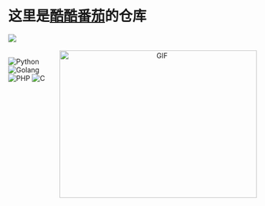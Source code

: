 <h1>这里是<a href="https://github.com/LeafBackAut" target="blank">酷酷番茄</a>的仓库</h1>
<img src="https://user-images.githubusercontent.com/73097560/115834477-dbab4500-a447-11eb-908a-139a6edaec5c.gif"><br><br>
<a target="_blank" align="center">
  <img align="right" top="500" height="300" width="400" alt="GIF" src="https://media.giphy.com/media/SWoSkN6DxTszqIKEqv/giphy.gif">
</a>

![Python](https://img.shields.io/badge/-Python-EEDDAA?style=for-the-badge&logo=python)
![Golang](https://img.shields.io/badge/-Golang-AADDEE?style=for-the-badge&logo=go)
![PHP](https://img.shields.io/badge/-PHP-7799DD?style=for-the-badge&logo=php)
![C](https://img.shields.io/badge/-C-DD9977?style=for-the-badge&logo=c)




